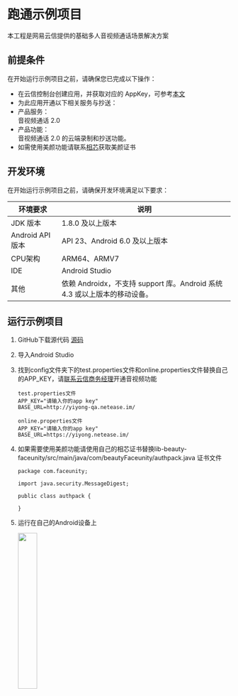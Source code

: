 # 跑通示例项目
本工程是网易云信提供的基础多人音视频通话场景解决方案

## 前提条件
在开始运行示例项目之前，请确保您已完成以下操作：
* 在云信控制台创建应用，并获取对应的 AppKey，可参考[本文](创建应用和服务开通.md)
* 为此应用开通以下相关服务与抄送：
* 产品服务：  
音视频通话 2.0
* 产品功能：   
音视频通话 2.0 的云端录制和抄送功能。
* 如需使用美颜功能请联系[相芯](https://www.faceunity.com/)获取美颜证书 

## 开发环境 
在开始运行示例项目之前，请确保开发环境满足以下要求：

| 环境要求         | 说明                                                         |
| ---------------- | ------------------------------------------------------------ |
| JDK 版本         | 1.8.0 及以上版本                                             |
| Android API 版本 | API 23、Android 6.0 及以上版本                               |
| CPU架构          | ARM64、ARMV7                                                 |
| IDE              | Android Studio                                               |
| 其他             | 依赖 Androidx，不支持 support 库。Android 系统 4.3 或以上版本的移动设备。 |

## 运行示例项目
1. GitHub下载源代码 [源码](https://github.com/netease-kit/NEGroupCall/tree/master/Android)
2. 导入Android Studio
3. 找到config文件夹下的test.properties文件和online.properties文件替换自己的APP_KEY，请[联系云信商务经理](https://yunxin.163.com/bizQQWPA.html)开通音视频功能
   
    ```
    test.properties文件
    APP_KEY="请输入你的app key"
    BASE_URL=http://yiyong-qa.netease.im/

    online.properties文件
    APP_KEY="请输入你的app key"
    BASE_URL=https://yiyong.netease.im/

    ```
  
4. 如果需要使用美颜功能请使用自己的相芯证书替换lib-beauty-faceunity/src/main/java/com/beautyFaceunity/authpack.java 证书文件
  
    ```
    package com.faceunity;

    import java.security.MessageDigest;

    public class authpack {

    }
    ```

5. 运行在自己的Android设备上
  
    <image width=30% src="../images/首页.png">